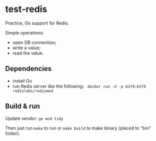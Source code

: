 # test-redis
Practice, Go support for Redis.

Simple operations:
- open DB connection;
- write a value;
- read the value.

## Dependencies
- install Go
- run Redis server like the following: ` docker run -d -p 6379:6379 redislabs/redismod`
## Build & run

Update vendor:
`go mod tidy`

Then just run `make` to run or `make build` to make binary (placed to "bin" folder).
